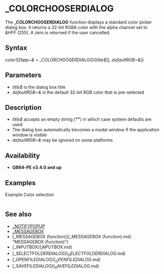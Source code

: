 # _COLORCHOOSERDIALOG

The **_COLORCHOOSERDIALOG** function displays a standard color picker dialog box. It returns a 32-bit RGBA color with the alpha channel set to &HFF (255). A zero is returned if the user cancelled.

  

## Syntax

*color32bpp~&* = _COLORCHOOSERDIALOG([*title$*][, *defaultRGB~&*])
  

## Parameters

* *title$* is the dialog box title
* *defaultRGB~&* is the default 32-bit RGB color that is pre-selected

  

## Description

* *title$* accepts an empty string (**""**) in which case system defaults are used
* The dialog box automatically becomes a modal window if the application window is visible
* *defaultRGB~&* may be ignored on some platforms

  

## Availability

* **QB64-PE v3.4.0 and up**

  

## Examples

Example
Color selection

``` mycolor~& = _COLORCHOOSERDIALOG("Select a color", [_RGB32](_RGB32.md)(0, 255, 255)) [IF](IF.md) mycolor~& <> 0 [THEN](THEN.md) [_MESSAGEBOX](_MESSAGEBOX.md) "Information", "You selected " + [HEX$](HEX$.md)(mycolor~&)  
```

  

## See also

* [_NOTIFYPOPUP](_NOTIFYPOPUP.md)
* [_MESSAGEBOX](_MESSAGEBOX.md)
* [_MESSAGEBOX (function)](_MESSAGEBOX (function).md) "MESSAGEBOX (function)")
* [_INPUTBOX$](_INPUTBOX$.md)
* [_SELECTFOLDERDIALOG$](_SELECTFOLDERDIALOG$.md)
* [_OPENFILEDIALOG$](_OPENFILEDIALOG$.md)
* [_SAVEFILEDIALOG$](_SAVEFILEDIALOG$.md)

  
